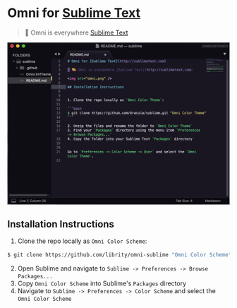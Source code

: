 # Omni for [Sublime Text](http://sublimetext.com)

> 🎨 Omni is everywhere [Sublime Text](http://sublimetext.com)

![Screenshot](.github/sublime.png)

## Installation Instructions

1. Clone the repo locally as `Omni Color Scheme`:

```bash
$ git clone https://github.com/librity/omni-sublime "Omni Color Scheme"
```

2. Open Sublime and navigate to `Sublime -> Preferences -> Browse Packages...`
3. Copy `Omni Color Scheme` into Sublime's `Packages` directory
4. Navigate to `Sublime -> Preferences -> Color Scheme` and select the `Omni Color Scheme`
